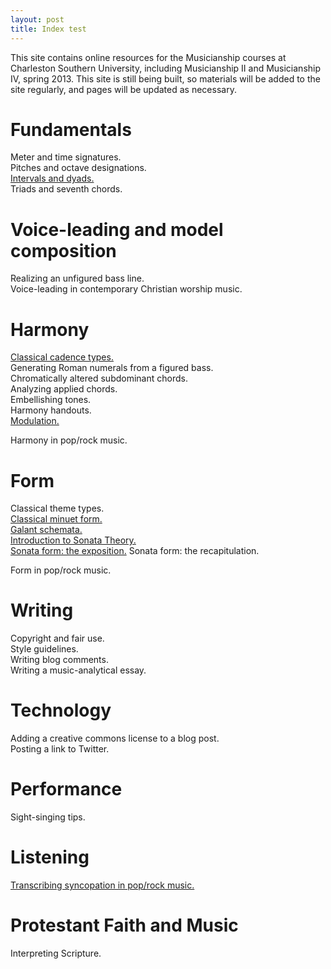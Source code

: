 ```yaml
---
layout: post
title: Index test
---
```


This site contains online resources for the Musicianship courses at Charleston Southern University, including Musicianship II and Musicianship IV, spring 2013. This site is still being built, so materials will be added to the site regularly, and pages will be updated as necessary.

# Fundamentals #

Meter and time signatures.  
Pitches and octave designations.  
[Intervals and dyads.][intervals]  
Triads and seventh chords.  

# Voice-leading and model composition #

Realizing an unfigured bass line.  
Voice-leading in contemporary Christian worship music.  

# Harmony #

[Classical cadence types.][cadenceTypes]  
Generating Roman numerals from a figured bass.  
Chromatically altered subdominant chords.  
Analyzing applied chords.  
Embellishing tones.  
Harmony handouts.  
[Modulation.][Modulation]

Harmony in pop/rock music.  

# Form #

Classical theme types.  
[Classical minuet form.][MinuetForm]  
[Galant schemata.][Schemata]  
[Introduction to Sonata Theory.][SonataIntro]  
[Sonata form: the exposition.][SonataExpo]
Sonata form: the recapitulation.

Form in pop/rock music.

# Writing #

Copyright and fair use.  
Style guidelines.  
Writing blog comments.  
Writing a music-analytical essay.  

# Technology #

Adding a creative commons license to a blog post.  
Posting a link to Twitter.  

# Performance #

Sight-singing tips.  

# Listening #

[Transcribing syncopation in pop/rock music.][syncopation]

# Protestant Faith and Music #

Interpreting Scripture.  


[cadenceTypes]: cadenceTypes.html
[intervals]: intervals.html
[MinuetForm]: MinuetForm.html
[Modulation]: Modulation.html
[Schemata]: Schemata.html
[SonataExpo]: SonataTheory-exposition.html
[SonataIntro]: SonataTheory-intro.html
[syncopation]: syncopation.html